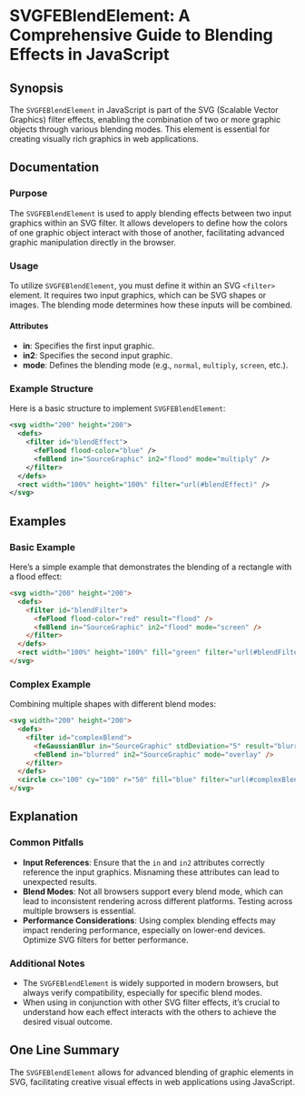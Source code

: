<!--
Meta Description: # SVGFEBlendElement: A Comprehensive Guide to Blending Effects in JavaScript ## Synopsis The `SVGFEBlendElement` in JavaScript is part of the SVG (Sca...
Meta Keywords: svg, filter, blending, svgfeblendelement, mode
-->

# SVGFEBlendElement: A Comprehensive Guide to Blending Effects in JavaScript

## Synopsis
The `SVGFEBlendElement` in JavaScript is part of the SVG (Scalable Vector Graphics) filter effects, enabling the combination of two or more graphic objects through various blending modes. This element is essential for creating visually rich graphics in web applications.

## Documentation
### Purpose
The `SVGFEBlendElement` is used to apply blending effects between two input graphics within an SVG filter. It allows developers to define how the colors of one graphic object interact with those of another, facilitating advanced graphic manipulation directly in the browser.

### Usage
To utilize `SVGFEBlendElement`, you must define it within an SVG `<filter>` element. It requires two input graphics, which can be SVG shapes or images. The blending mode determines how these inputs will be combined.

#### Attributes
- **in**: Specifies the first input graphic.
- **in2**: Specifies the second input graphic.
- **mode**: Defines the blending mode (e.g., `normal`, `multiply`, `screen`, etc.).

### Example Structure
Here is a basic structure to implement `SVGFEBlendElement`:

```xml
<svg width="200" height="200">
  <defs>
    <filter id="blendEffect">
      <feFlood flood-color="blue" />
      <feBlend in="SourceGraphic" in2="flood" mode="multiply" />
    </filter>
  </defs>
  <rect width="100%" height="100%" filter="url(#blendEffect)" />
</svg>
```

## Examples
### Basic Example
Here’s a simple example that demonstrates the blending of a rectangle with a flood effect:

```html
<svg width="200" height="200">
  <defs>
    <filter id="blendFilter">
      <feFlood flood-color="red" result="flood" />
      <feBlend in="SourceGraphic" in2="flood" mode="screen" />
    </filter>
  </defs>
  <rect width="100%" height="100%" fill="green" filter="url(#blendFilter)" />
</svg>
```

### Complex Example
Combining multiple shapes with different blend modes:

```html
<svg width="200" height="200">
  <defs>
    <filter id="complexBlend">
      <feGaussianBlur in="SourceGraphic" stdDeviation="5" result="blurred" />
      <feBlend in="blurred" in2="SourceGraphic" mode="overlay" />
    </filter>
  </defs>
  <circle cx="100" cy="100" r="50" fill="blue" filter="url(#complexBlend)" />
</svg>
```

## Explanation
### Common Pitfalls
- **Input References**: Ensure that the `in` and `in2` attributes correctly reference the input graphics. Misnaming these attributes can lead to unexpected results.
- **Blend Modes**: Not all browsers support every blend mode, which can lead to inconsistent rendering across different platforms. Testing across multiple browsers is essential.
- **Performance Considerations**: Using complex blending effects may impact rendering performance, especially on lower-end devices. Optimize SVG filters for better performance.

### Additional Notes
- The `SVGFEBlendElement` is widely supported in modern browsers, but always verify compatibility, especially for specific blend modes.
- When using in conjunction with other SVG filter effects, it’s crucial to understand how each effect interacts with the others to achieve the desired visual outcome.

## One Line Summary
The `SVGFEBlendElement` allows for advanced blending of graphic elements in SVG, facilitating creative visual effects in web applications using JavaScript.